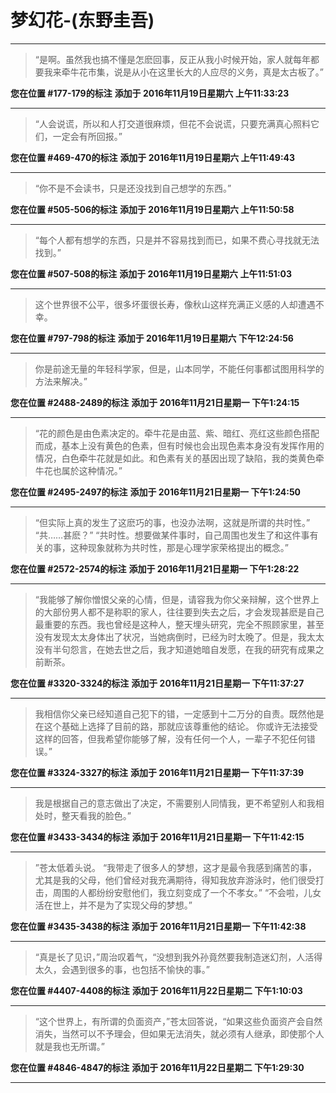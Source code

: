 # 梦幻花-(东野圭吾)

---

> “是啊。虽然我也搞不懂是怎麽回事，反正从我小时候开始，家人就每年都要我来牵牛花市集，说是从小在这里长大的人应尽的义务，真是太古板了。”

**您在位置 #177-179的标注** **添加于 2016年11月19日星期六 上午11:33:23**

---

> “人会说谎，所以和人打交道很麻烦，但花不会说谎，只要充满真心照料它们，一定会有所回报。”

**您在位置 #469-470的标注** **添加于 2016年11月19日星期六 上午11:49:43**

---

> “你不是不会读书，只是还没找到自己想学的东西。”

**您在位置 #505-506的标注** **添加于 2016年11月19日星期六 上午11:50:58**

---

> “每个人都有想学的东西，只是并不容易找到而已，如果不费心寻找就无法找到。”

**您在位置 #507-508的标注** **添加于 2016年11月19日星期六 上午11:51:03**

---

> 这个世界很不公平，很多坏蛋很长寿，像秋山这样充满正义感的人却遭遇不幸。

**您在位置 #797-798的标注** **添加于 2016年11月19日星期六 下午12:24:56**

---

> 你是前途无量的年轻科学家，但是，山本同学，不能任何事都试图用科学的方法来解决。”

**您在位置 #2488-2489的标注** **添加于 2016年11月21日星期一 下午1:24:15**

---

> “花的颜色是由色素决定的。牵牛花是由蓝、紫、暗红、亮红这些颜色搭配而成，基本上没有黄色的色素，但有时候也会出现色素本身没有发挥作用的情况，白色牵牛花就是如此。和色素有关的基因出现了缺陷，我的类黄色牵牛花也属於这种情况。”

**您在位置 #2495-2497的标注** **添加于 2016年11月21日星期一 下午1:24:50**

---

> “但实际上真的发生了这麽巧的事，也没办法啊，这就是所谓的共时性。” “共……甚麽？” “共时性。想要做某件事时，自己周围也发生了和这件事有关的事，这种现象就称为共时性，那是心理学家荣格提出的概念。”

**您在位置 #2572-2574的标注** **添加于 2016年11月21日星期一 下午1:28:22**

---

> “我能够了解你憎恨父亲的心情，但是，请容我为你父亲辩解，这个世界上的大部份男人都不是称职的家人，往往要到失去之后，才会发现甚麽是自己最重要的东西。我也曾经是这种人，整天埋头研究，完全不照顾家里，甚至没有发现太太身体出了状况，当她病倒时，已经为时太晚了。但是，我太太没有半句怨言，在她去世之后，我才知道她暗自发愿，在我的研究有成果之前断茶。

**您在位置 #3320-3324的标注** **添加于 2016年11月21日星期一 下午11:37:27**

---

> 我相信你父亲已经知道自己犯下的错，一定感到十二万分的自责。既然他是在这个基础上选择了目前的路，那就应该尊重他的结论。 你或许无法接受这样的回答，但我希望你能够了解，没有任何一个人，一辈子不犯任何错误。”

**您在位置 #3324-3327的标注** **添加于 2016年11月21日星期一 下午11:37:39**

---

> 我是根据自己的意志做出了决定，不需要别人同情我，更不希望别人和我相处时，整天看我的脸色。”

**您在位置 #3433-3434的标注** **添加于 2016年11月21日星期一 下午11:42:15**

---

> ”苍太低着头说。 “我带走了很多人的梦想，这才是最令我感到痛苦的事，尤其是我的父母，他们曾经对我充满期待，得知我放弃游泳时，他们很受打击，周围的人都纷纷安慰他们，我立刻变成了一个不孝女。” “不会啦，儿女活在世上，并不是为了实现父母的梦想。”

**您在位置 #3435-3438的标注** **添加于 2016年11月21日星期一 下午11:42:38**

---

> “真是长了见识，”周治叹着气，“没想到我外孙竟然要我制造迷幻剂，人活得太久，会遇到很多的事，也包括不愉快的事。”

**您在位置 #4407-4408的标注** **添加于 2016年11月22日星期二 下午1:10:03**

---

> “这个世界上，有所谓的负面资产，”苍太回答说，“如果这些负面资产会自然消失，当然可以不予理会，但如果无法消失，就必须有人继承，即使那个人就是我也无所谓。”

**您在位置 #4846-4847的标注** **添加于 2016年11月22日星期二 下午1:29:30**

---


